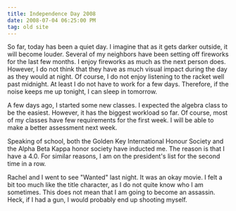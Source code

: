 ```yaml
---
title: Independence Day 2008
date: 2008-07-04 06:25:00 PM
tag: old site
---
```


So far, today has been a quiet day. I imagine that as it gets darker outside, it will become louder. Several of my neighbors have been setting off fireworks for the last few months. I enjoy fireworks as much as the next person does. However, I do not think that they have as much visual impact during the day as they would at night. Of course, I do not enjoy listening to the racket well past midnight. At least I do not have to work for a few days. Therefore, if the noise keeps me up tonight, I can sleep in tomorrow.

A few days ago, I started some new classes. I expected the algebra class to be the easiest. However, it has the biggest workload so far. Of course, most of my classes have few requirements for the first week. I will be able to make a better assessment next week.

Speaking of school, both the Golden Key International Honour Society and the Alpha Beta Kappa honor society have inducted me. The reason is that I have a 4.0. For similar reasons, I am on the president's list for the second time in a row.

Rachel and I went to see "Wanted" last night. It was an okay movie. I felt a bit too much like the title character, as I do not quite know who I am sometimes. This does not mean that I am going to become an assassin. Heck, if I had a gun, I would probably end up shooting myself.
